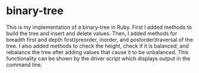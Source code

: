 # binary-tree

This is my implementation of a binary-tree in Ruby. First I added methods to build the tree and insert and delete values. 
Then, I added methods for breadth first and depth first(preorder, inorder, and postorder)traversal of the tree. I also added methods 
to check the height, check if it is balanced, and rebalance the tree after adding values that cause it to be unbalanced. This functionality
can be shown by the driver script which displays output in the command line. 
